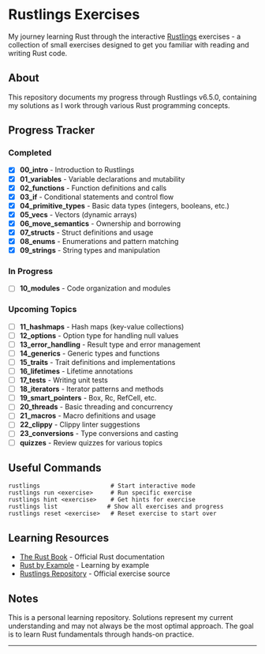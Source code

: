 # Rustlings Exercises

My journey learning Rust through the interactive [Rustlings](https://github.com/rust-lang/rustlings) exercises - a collection of small exercises designed to get you familiar with reading and writing Rust code.

## About

This repository documents my progress through Rustlings v6.5.0, containing my solutions as I work through various Rust programming concepts.

## Progress Tracker

###  Completed
- [x] **00_intro** - Introduction to Rustlings
- [x] **01_variables** - Variable declarations and mutability 
- [x] **02_functions** - Function definitions and calls
- [x] **03_if** - Conditional statements and control flow
- [x] **04_primitive_types** - Basic data types (integers, booleans, etc.)
- [x] **05_vecs** - Vectors (dynamic arrays)
- [x] **06_move_semantics** - Ownership and borrowing
- [x] **07_structs** - Struct definitions and usage
- [x] **08_enums** - Enumerations and pattern matching
- [x] **09_strings** - String types and manipulation

###  In Progress

- [ ] **10_modules** - Code organization and modules

### Upcoming Topics

- [ ] **11_hashmaps** - Hash maps (key-value collections)
- [ ] **12_options** - Option type for handling null values
- [ ] **13_error_handling** - Result type and error management
- [ ] **14_generics** - Generic types and functions
- [ ] **15_traits** - Trait definitions and implementations
- [ ] **16_lifetimes** - Lifetime annotations
- [ ] **17_tests** - Writing unit tests
- [ ] **18_iterators** - Iterator patterns and methods
- [ ] **19_smart_pointers** - Box, Rc, RefCell, etc.
- [ ] **20_threads** - Basic threading and concurrency
- [ ] **21_macros** - Macro definitions and usage
- [ ] **22_clippy** - Clippy linter suggestions
- [ ] **23_conversions** - Type conversions and casting
- [ ] **quizzes** - Review quizzes for various topics

## Useful Commands

```
rustlings                    # Start interactive mode
rustlings run <exercise>     # Run specific exercise  
rustlings hint <exercise>    # Get hints for exercise
rustlings list              # Show all exercises and progress
rustlings reset <exercise>   # Reset exercise to start over
```

## Learning Resources

- [The Rust Book](https://doc.rust-lang.org/book/) - Official Rust documentation
- [Rust by Example](https://doc.rust-lang.org/rust-by-example/) - Learning by example
- [Rustlings Repository](https://github.com/rust-lang/rustlings) - Official exercise source

## Notes

This is a personal learning repository. Solutions represent my current understanding and may not always be the most optimal approach. The goal is to learn Rust fundamentals through hands-on practice.

---
